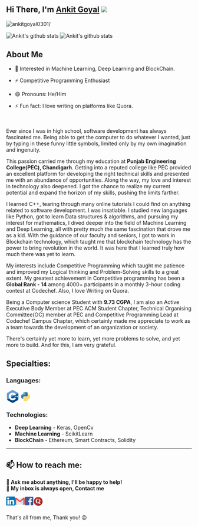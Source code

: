 ## Hi There, I'm <a href="https://github.com/ankitgoyal0301">Ankit Goyal</a> <img src="https://raw.githubusercontent.com/iampavangandhi/iampavangandhi/master/gifs/Hi.gif" width="30px">
<p align="left"> <img src=https://komarev.com/ghpvc/?username=ankitgoyal0301&color=blue alt=ankitgoyal0301/></p>

<p>
   <img align="center" src="https://github-readme-stats.vercel.app/api?username=ankitgoyal0301&theme=radical&show_icons=true&count_private=true&title_color=fff&icon_color=79ff97&text_color=9f9f9f&bg_color=151515&line_height=33" alt="Ankit's github stats"/>
   <img align="center" src="https://github-readme-stats.vercel.app/api/top-langs/?username=ankitgoyal0301&hide=html&show_icons=true&theme=tokyonight&title_color=fff&icon_color=79ff97&text_color=9f9f9f&bg_color=151515" alt="Ankit's github stats"/>
</p>

## About Me

- 🌱 Interested in Machine Learning, Deep Learning and BlockChain.

- ⚡ Competitive Programming Enthusiast

- 😄 Pronouns: He/Him

- ⚡ Fun fact: I love writing on platforms like Quora.

<br />

<!--
**ankitgoyal0301/ankitgoyal0301** is a ✨ _special_ ✨ repository because its `README.md` (this file) appears on your GitHub profile.

Here are some ideas to get you started:

- 🔭 I’m currently working on ...
- 🌱 I’m currently learning ...
- 👯 I’m looking to collaborate on ...
- 🤔 I’m looking for help with ...
- 💬 Ask me about ...
- 📫 How to reach me: ...
- 😄 Pronouns: ...
- ⚡ Fun fact: ...
-->
Ever since I was in high school, software development has always fascinated me. Being able to get the computer to do whatever I wanted, just by typing in these funny little symbols, limited only by my own imagination and ingenuity.

This passion carried me through my education at **Punjab Engineering College(PEC), Chandigarh**. Getting into a reputed college like PEC provided an excellent platform for developing the right technical skills and presented me with an abundance of opportunities. Along the way, my love and interest in technology also deepened. I got the chance to realize my current potential and expand the horizon of my skills, pushing the limits farther.

I learned C++, tearing through many online tutorials I could find on anything related to software development. I was insatiable. I studied new languages like Python, got to learn Data structures & algorithms, and pursuing my interest for mathematics, I dived deeper into the field of Machine Learning and Deep Learning, all with pretty much the same fascination that drove me as a kid. With the guidance of our faculty and seniors, I got to work in Blockchain technology, which taught me that blockchain technology has the power to bring revolution in the world. It was here that I learned truly how much there was yet to learn.

My interests include Competitive Programming which taught me patience and improved my Logical thinking and Problem-Solving skills to a great extent. My greatest achievement in Competitive programming has been a **Global Rank - 14** among 4000+ participants in a monthly 3-hour coding contest at Codechef. Also, I love Writing on Quora.

Being a Computer science Student with **9.73 CGPA**, I am also an Active Executive Body Member at PEC ACM Student Chapter, Technical Organising Committee(OC) member at PEC and Competitive Programming Lead at Codechef Campus Chapter, which certainly made me appreciate to work as a team towards the development of an organization or society.

There's certainly yet more to learn, yet more problems to solve, and yet more to build. And for this, I am very grateful.

## Specialties: 
 ### **Languages:** 

<img align="left" alt="C++" width="35px" src="https://raw.githubusercontent.com/github/explore/80688e429a7d4ef2fca1e82350fe8e3517d3494d/topics/cpp/cpp.png" />
<img align="left" alt="PYTHON" width="35x" src="https://raw.githubusercontent.com/github/explore/80688e429a7d4ef2fca1e82350fe8e3517d3494d/topics/python/python.png" />
<br>
<br/>


### **Technologies:**

- **Deep Learning** - Keras, OpenCv
- **Machine Learning** - ScikitLearn
- **BlockChain** - Ethereum, Smart Contracts, Solidity 

<hr>

## 📫 How to reach me: 

**💬 Ask me about anything, I'll be happy to help!** <br>
**💬 My inbox is always open, Contact me**

<a href="https://www.linkedin.com/in/ankit-goyal-07017a182" target="_blank">
   <img align="left" alt="Ankit Goyal | Linkedin" width="24px" src="https://github.com/ankitgoyal0301/ankitgoyal0301/blob/master/Images/Linkedin.svg" />
  </a>
<a href="mailto:goyalankit3129@gmail.com" target="_blank">
    <img align="left" alt="Ankit Goyal | Gmail" width="26px" src="https://github.com/ankitgoyal0301/ankitgoyal0301/blob/master/Images/Gmail.svg" />
</a>
<a href="https://www.facebook.com/profile.php?id=100026461058569" target="_blank">
   <img align="left" alt="Ankit Goyal | Facebook" width="24px" src="https://github.com/ankitgoyal0301/ankitgoyal0301/blob/master/Images/Facebook.png" />
  </a>
<a href="https://www.quora.com/profile/Ankit-Goyal-233" target="_blank">
    <img align="left" alt="Ankit Goyal | Quora" width="26px" src="https://github.com/ankitgoyal0301/ankitgoyal0301/blob/master/Images/Quora.png" />
</a>

<br>
<br>

That's all from me, Thank you! :wink:
